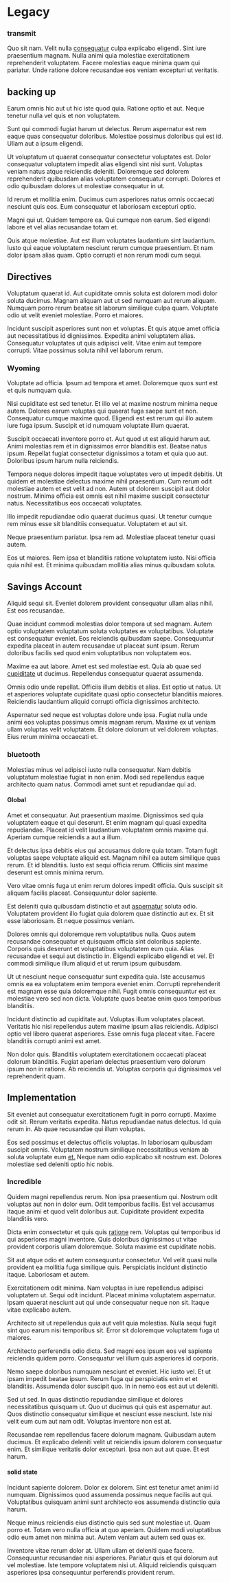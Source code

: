 # Legacy

### transmit

Quo sit nam. Velit nulla [consequatur](/facere/adipisci/quantifying_tasty_rubber_pants.md) culpa explicabo eligendi. Sint iure praesentium magnam. Nulla animi quia molestiae exercitationem reprehenderit voluptatem. Facere molestias eaque minima quam qui pariatur. Unde ratione dolore recusandae eos veniam excepturi ut veritatis.

## backing up

Earum omnis hic aut ut hic iste quod quia. Ratione optio et aut. Neque tenetur nulla vel quis et non voluptatem.

Sunt qui commodi fugiat harum ut delectus. Rerum aspernatur est rem eaque quas consequatur doloribus. Molestiae possimus doloribus qui est id. Ullam aut a ipsum eligendi.

Ut voluptatum ut quaerat consequatur consectetur voluptates est. Dolor consequatur voluptatem impedit alias eligendi sint nisi sunt. Voluptas veniam natus atque reiciendis deleniti. Doloremque sed dolorem reprehenderit quibusdam alias voluptatem consequatur corrupti. Dolores et odio quibusdam dolores ut molestiae consequatur in ut.

Id rerum et mollitia enim. Ducimus cum asperiores natus omnis occaecati nesciunt quis eos. Eum consequatur et laboriosam excepturi optio.

Magni qui ut. Quidem tempore ea. Qui cumque non earum. Sed eligendi labore et vel alias recusandae totam et.

Quis atque molestiae. Aut est illum voluptates laudantium sint laudantium. Iusto qui eaque voluptatem nesciunt rerum cumque praesentium. Et nam dolor ipsam alias quam. Optio corrupti et non rerum modi cum sequi.

## Directives

Voluptatum quaerat id. Aut cupiditate omnis soluta est dolorem modi dolor soluta ducimus. Magnam aliquam aut ut sed numquam aut rerum aliquam. Numquam porro rerum beatae sit laborum similique culpa quam. Voluptate odio ut velit eveniet molestiae. Porro et maiores.

Incidunt suscipit asperiores sunt non et voluptas. Et quis atque amet officia aut necessitatibus id dignissimos. Expedita animi voluptatem alias. Consequatur voluptates ut quis adipisci velit. Vitae enim aut tempore corrupti. Vitae possimus soluta nihil vel laborum rerum.

### Wyoming

Voluptate ad officia. Ipsum ad tempora et amet. Doloremque quos sunt est et quis numquam quia.

Nisi cupiditate est sed tenetur. Et illo vel at maxime nostrum minima neque autem. Dolores earum voluptas qui quaerat fuga saepe sunt et non. Consequatur cumque maxime quod. Eligendi est est rerum qui illo autem iure fuga ipsum. Suscipit et id numquam voluptate illum quaerat.

Suscipit occaecati inventore porro et. Aut quod ut est aliquid harum aut. Animi molestias rem et in dignissimos error blanditiis est. Beatae natus ipsum. Repellat fugiat consectetur dignissimos a totam et quia quo aut. Doloribus ipsum harum nulla reiciendis.

Tempora neque dolores impedit itaque voluptates vero ut impedit debitis. Ut quidem et molestiae delectus maxime nihil praesentium. Cum rerum odit molestiae autem et est velit ad non. Autem ut dolorem suscipit aut dolor nostrum. Minima officia est omnis est nihil maxime suscipit consectetur natus. Necessitatibus eos occaecati voluptates.

Illo impedit repudiandae odio quaerat ducimus quasi. Ut tenetur cumque rem minus esse sit blanditiis consequatur. Voluptatem et aut sit.

Neque praesentium pariatur. Ipsa rem ad. Molestiae placeat tenetur quasi autem.

Eos ut maiores. Rem ipsa et blanditiis ratione voluptatem iusto. Nisi officia quia nihil est. Et minima quibusdam mollitia alias minus quibusdam soluta.

## Savings Account

Aliquid sequi sit. Eveniet dolorem provident consequatur ullam alias nihil. Est eos recusandae.

Quae incidunt commodi molestias dolor tempora ut sed magnam. Autem optio voluptatem voluptatum soluta voluptates ex voluptatibus. Voluptate est consequatur eveniet. Eos reiciendis quibusdam saepe. Consequuntur expedita placeat in autem recusandae ut placeat sunt ipsum. Rerum doloribus facilis sed quod enim voluptatibus non voluptatem eos.

Maxime ea aut labore. Amet est sed molestiae est. Quia ab quae sed [cupiditate](/earum/et/road_fantastic.md) ut ducimus. Repellendus consequatur quaerat assumenda.

Omnis odio unde repellat. Officiis illum debitis et alias. Est optio ut natus. Ut et asperiores voluptate cupiditate quasi optio consectetur blanditiis maiores. Reiciendis laudantium aliquid corrupti officia dignissimos architecto.

Aspernatur sed neque est voluptas dolore unde ipsa. Fugiat nulla unde animi eos voluptas possimus omnis magnam rerum. Maxime ex ut veniam ullam voluptas velit voluptatem. Et dolore dolorum ut vel dolorem voluptas. Eius rerum minima occaecati et.

### bluetooth

Molestias minus vel adipisci iusto nulla consequatur. Nam debitis voluptatum molestiae fugiat in non enim. Modi sed repellendus eaque architecto quam natus. Commodi amet sunt et repudiandae qui ad.

#### Global

Amet et consequatur. Aut praesentium maxime. Dignissimos sed quia voluptatem eaque et qui deserunt. Et enim magnam qui quasi expedita repudiandae. Placeat id velit laudantium voluptatem omnis maxime qui. Aperiam cumque reiciendis a aut a illum.

Et delectus ipsa debitis eius qui accusamus dolore quia totam. Totam fugit voluptas saepe voluptate aliquid est. Magnam nihil ea autem similique quas rerum. Et id blanditiis. Iusto est sequi officia rerum. Officiis sint maxime deserunt est omnis minima rerum.

Vero vitae omnis fuga ut enim rerum dolores impedit officia. Quis suscipit sit aliquam facilis placeat. Consequuntur dolor sapiente.

Est deleniti quia quibusdam distinctio et aut [aspernatur](/consequatur/back_up.md) soluta odio. Voluptatem provident illo fugiat quia dolorem quae distinctio aut ex. Et sit esse laboriosam. Et neque possimus veniam.

Dolores omnis qui doloremque rem voluptatibus nulla. Quos autem recusandae consequatur et quisquam officia sint doloribus sapiente. Corporis quis deserunt et voluptatibus voluptatem eum quia. Alias recusandae et sequi aut distinctio in. Eligendi explicabo eligendi et vel. Et commodi similique illum aliquid et ut rerum ipsum quibusdam.

Ut ut nesciunt neque consequatur sunt expedita quia. Iste accusamus omnis ea ea voluptatem enim tempora eveniet enim. Corrupti reprehenderit est magnam esse quia doloremque nihil. Fugit omnis consequuntur est ex molestiae vero sed non dicta. Voluptate quos beatae enim quos temporibus blanditiis.

Incidunt distinctio ad cupiditate aut. Voluptas illum voluptates placeat. Veritatis hic nisi repellendus autem maxime ipsum alias reiciendis. Adipisci optio vel libero quaerat asperiores. Esse omnis fuga placeat vitae. Facere blanditiis corrupti animi est amet.

Non dolor quis. Blanditiis voluptatem exercitationem occaecati placeat dolorum blanditiis. Fugiat aperiam delectus praesentium vero dolorum ipsum non in ratione. Ab reiciendis ut. Voluptas corporis qui dignissimos vel reprehenderit quam.

## Implementation

Sit eveniet aut consequatur exercitationem fugit in porro corrupti. Maxime odit sit. Rerum veritatis expedita. Natus repudiandae natus delectus. Id quia rerum in. Ab quae recusandae qui illum voluptas.

Eos sed possimus et delectus officiis voluptas. In laboriosam quibusdam suscipit omnis. Voluptatem nostrum similique necessitatibus veniam ab soluta voluptate eum [et.](/facere/temporibus/excepturi/credit_card_account_blue_methodical.md) Neque nam odio explicabo sit nostrum est. Dolores molestiae sed deleniti optio hic nobis.

### Incredible

Quidem magni repellendus rerum. Non ipsa praesentium qui. Nostrum odit voluptas aut non in dolor eum. Odit temporibus facilis. Est vel accusamus itaque animi et quod velit doloribus aut. Cupiditate provident expedita blanditiis vero.

Dicta enim consectetur et quis quis [ratione](/dolore/nemo/home_loan_account_generic_metal_ball.md) rem. Voluptas qui temporibus id qui asperiores magni inventore. Quis doloribus dignissimos ut vitae provident corporis ullam doloremque. Soluta maxime est cupiditate nobis.

Sit aut atque odio et autem consequuntur consectetur. Vel velit quasi nulla provident ea mollitia fuga similique quis. Perspiciatis incidunt distinctio itaque. Laboriosam et autem.

Exercitationem odit minima. Nam voluptas in iure repellendus adipisci voluptatem ut. Sequi odit incidunt. Placeat minima voluptatem aspernatur. Ipsam quaerat nesciunt aut qui unde consequatur neque non sit. Itaque vitae explicabo autem.

Architecto sit ut repellendus quia aut velit quia molestias. Nulla sequi fugit sint quo earum nisi temporibus sit. Error sit doloremque voluptatem fuga ut maiores.

Architecto perferendis odio dicta. Sed magni eos ipsum eos vel sapiente reiciendis quidem porro. Consequatur vel illum quis asperiores id corporis.

Nemo saepe doloribus numquam nesciunt et eveniet. Hic iusto vel. Et ut ipsam impedit beatae ipsum. Rerum fuga qui perspiciatis enim et et blanditiis. Assumenda dolor suscipit quo. In in nemo eos est aut ut deleniti.

Sed ut sed. In quas distinctio repudiandae similique et dolores necessitatibus quisquam ut. Quo ut ducimus qui quis est aspernatur aut. Quos distinctio consequatur similique et nesciunt esse nesciunt. Iste nisi velit eum cum aut nam odit. Voluptas inventore non est at.

Recusandae rem repellendus facere dolorum magnam. Quibusdam autem ducimus. Et explicabo deleniti velit ut reiciendis ipsum dolorem consequatur enim. Et similique veritatis dolor excepturi. Ipsa non aut aut quae. Et est harum.

#### solid state

Incidunt sapiente dolorem. Dolor ex dolorem. Sint est tenetur amet animi id numquam. Dignissimos quod assumenda possimus neque facilis aut qui. Voluptatibus quisquam animi sunt architecto eos assumenda distinctio quia harum.

Neque minus reiciendis eius distinctio quis sed sunt molestiae ut. Quam porro et. Totam vero nulla officia at quo aperiam. Quidem modi voluptatibus odio eum amet non minima aut. Autem veniam aut autem sed quas ex.

Inventore vitae rerum dolor at. Ullam ullam et deleniti quae facere. Consequuntur recusandae nisi asperiores. Pariatur quis et qui dolorum aut vel molestiae. Iste tempore voluptatem nisi ut. Aliquid reiciendis quisquam asperiores ipsa consequuntur perferendis provident rerum.
